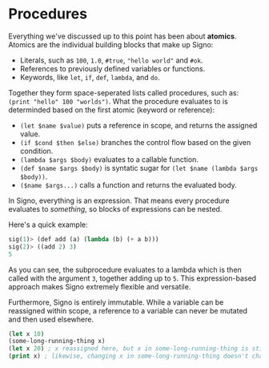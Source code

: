 # Procedures

Everything we've discussed up to this point has been about **atomics**. Atomics are the individual building blocks that make up Signo:

- Literals, such as `100`, `1.0`, `#true`, `"hello world"` and `#ok`.
- References to previously defined variables or functions.
- Keywords, like `let`, `if`, `def`, `lambda`, and `do`.

Together they form space-seperated lists called procedures, such as: `(print "hello" 100 "worlds")`. What the procedure evaluates to is determinded based on the first atomic (keyword or reference):

- `(let $name $value)` puts a reference in scope, and returns the assigned value.
- `(if $cond $then $else)` branches the control flow based on the given condition.
- `(lambda $args $body)` evaluates to a callable function.
- `(def $name $args $body)` is syntatic sugar for `(let $name (lambda $args $body))`.
- `($name $args...)` calls a function and returns the evaluated body.

In Signo, everything is an expression. That means every procedure evaluates to
*something*, so blocks of expressions can be nested.

Here's a quick example:

```lisp
sig(1)> (def add (a) (lambda (b) (+ a b)))
sig(2)> ((add 2) 3)
5
```

As you can see, the subprocedure evaluates to a lambda which is then called with the argument `3`, together adding up to `5`. This expression-based approach makes Signo extremely flexible and versatile.

Furthermore, Signo is entirely immutable. While a variable can be reassigned within
scope, a reference to a variable can never be mutated and then used elsewhere.

```lisp
(let x 10)
(some-long-running-thing x)
(let x 20) ; x reassigned here, but x in some-long-running-thing is still 10
(print x) ; likewise, changing x in some-long-running-thing doesn't change it's value here
```
